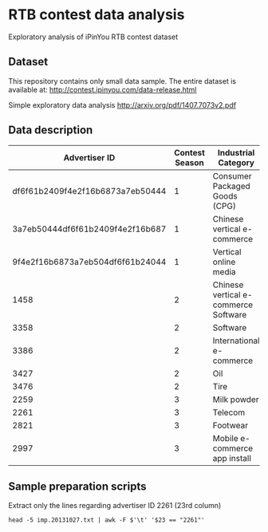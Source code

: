 # RTB contest data analysis
Exploratory analysis of iPinYou RTB contest dataset

Dataset
-------
This repository contains only small data sample. The entire dataset is available at:
http://contest.ipinyou.com/data-release.html

Simple exploratory data analysis http://arxiv.org/pdf/1407.7073v2.pdf

Data description
-------

| Advertiser ID | Contest Season | Industrial Category |
| --- | --- | --- |
| df6f61b2409f4e2f16b6873a7eb50444 | 1 | Consumer Packaged Goods (CPG) |
| 3a7eb50444df6f61b2409f4e2f16b687 | 1 | Chinese vertical e-commerce |
| 9f4e2f16b6873a7eb504df6f61b24044 | 1 | Vertical online media |
| 1458 | 2 | Chinese vertical e-commerce Software |
| 3358 | 2 | Software |
| 3386 | 2 | International e-commerce |
| 3427 | 2 | Oil |
| 3476 | 2 | Tire |
| 2259 | 3 | Milk powder  |
| 2261 | 3 | Telecom |
| 2821 | 3 | Footwear |
| 2997 | 3 | Mobile e-commerce app install |

Sample preparation scripts
-------

Extract only the lines regarding advertiser ID 2261 (23rd column)

    head -5 imp.20131027.txt | awk -F $'\t' '$23 == "2261"'
